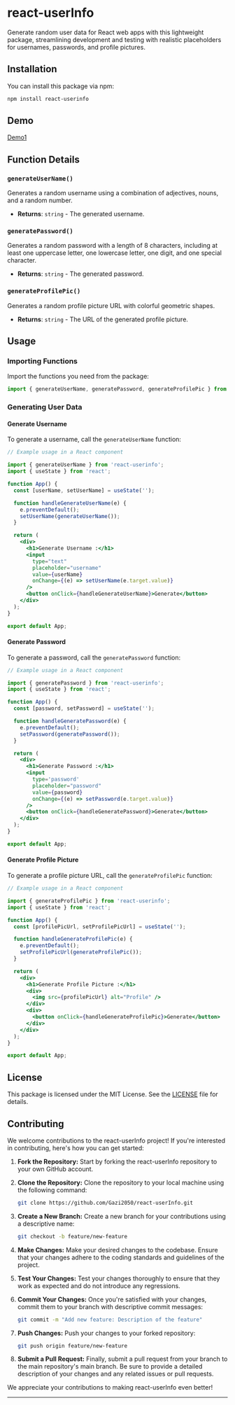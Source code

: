 # react-userInfo

Generate random user data for React web apps with this lightweight package, streamlining development and testing with realistic placeholders for usernames, passwords, and profile pictures.

## Installation

You can install this package via npm:

```bash
npm install react-userinfo
```

## Demo
[Demo1](https://react-userinfo-demo1.surge.sh)

## Function Details

### `generateUserName()`

Generates a random username using a combination of adjectives, nouns, and a random number.

- **Returns**: `string` - The generated username.

### `generatePassword()`

Generates a random password with a length of 8 characters, including at least one uppercase letter, one lowercase letter, one digit, and one special character.

- **Returns**: `string` - The generated password.

### `generateProfilePic()`

Generates a random profile picture URL with colorful geometric shapes.

- **Returns**: `string` - The URL of the generated profile picture.


## Usage

### Importing Functions

Import the functions you need from the package:

```javascript
import { generateUserName, generatePassword, generateProfilePic } from 'user-data-generator-react';
```

### Generating User Data

#### Generate Username

To generate a username, call the `generateUserName` function:

```jsx
// Example usage in a React component

import { generateUserName } from 'react-userinfo';
import { useState } from 'react';

function App() {
  const [userName, setUserName] = useState('');

  function handleGenerateUserName(e) {
    e.preventDefault();
    setUserName(generateUserName());
  }

  return (
    <div>
      <h1>Generate Username :</h1>
      <input
        type="text"
        placeholder="username"
        value={userName}
        onChange={(e) => setUserName(e.target.value)}
      />
      <button onClick={handleGenerateUserName}>Generate</button>
    </div>
  );
}

export default App;

```

#### Generate Password

To generate a password, call the `generatePassword` function:

```jsx
// Example usage in a React component

import { generatePassword } from 'react-userinfo';
import { useState } from 'react';

function App() {
  const [password, setPassword] = useState('');

  function handleGeneratePassword(e) {
    e.preventDefault();
    setPassword(generatePassword());
  }

  return (
    <div>
      <h1>Generate Password :</h1>
      <input
        type='password'
        placeholder="password"
        value={password}
        onChange={(e) => setPassword(e.target.value)}
      />
      <button onClick={handleGeneratePassword}>Generate</button>
    </div>
  );
}

export default App;

```

#### Generate Profile Picture

To generate a profile picture URL, call the `generateProfilePic` function:

```jsx
// Example usage in a React component

import { generateProfilePic } from 'react-userinfo';
import { useState } from 'react';

function App() {
  const [profilePicUrl, setProfilePicUrl] = useState('');

  function handleGenerateProfilePic(e) {
    e.preventDefault();
    setProfilePicUrl(generateProfilePic());
  }

  return (
    <div>
      <h1>Generate Profile Picture :</h1>
      <div>
        <img src={profilePicUrl} alt="Profile" />
      </div>
      <div>
        <button onClick={handleGenerateProfilePic}>Generate</button>
      </div>
    </div>
  );
}

export default App;

```

## License

This package is licensed under the MIT License. See the [LICENSE](LICENSE) file for details.

## Contributing

We welcome contributions to the react-userInfo project! If you're interested in contributing, here's how you can get started:

1. **Fork the Repository:** Start by forking the react-userInfo repository to your own GitHub account.

2. **Clone the Repository:** Clone the repository to your local machine using the following command:

   ```bash
   git clone https://github.com/Gazi2050/react-userInfo.git
   ```

3. **Create a New Branch:** Create a new branch for your contributions using a descriptive name:

   ```bash
   git checkout -b feature/new-feature
   ```

4. **Make Changes:** Make your desired changes to the codebase. Ensure that your changes adhere to the coding standards and guidelines of the project.

5. **Test Your Changes:** Test your changes thoroughly to ensure that they work as expected and do not introduce any regressions.

6. **Commit Your Changes:** Once you're satisfied with your changes, commit them to your branch with descriptive commit messages:

   ```bash
   git commit -m "Add new feature: Description of the feature"
   ```

7. **Push Changes:** Push your changes to your forked repository:

   ```bash
   git push origin feature/new-feature
   ```

8. **Submit a Pull Request:** Finally, submit a pull request from your branch to the main repository's main branch. Be sure to provide a detailed description of your changes and any related issues or pull requests.

We appreciate your contributions to making react-userInfo even better!

--- 

